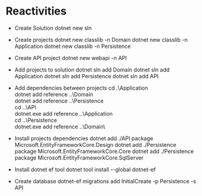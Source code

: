 Reactivities
============

* Create Solution
dotnet new sln

* Create projects
dotnet new classlib -n Domain
dotnet new classlib -n Application
dotnet new classlib -n Persistence

* Create API project
dotnet new webapi -n API

* Add projects to solution
dotnet sln add Domain
dotnet sln add Application
dotnet sln add Persistence
dotnet sln add API


* Add dependencies between projects
cd .\Application\
dotnet add reference ..\Domain\
dotnet add reference ..\Persistence\
cd ..\API\
dotnet.exe add reference ..\Application\
cd ..\Persistence\
dotnet.exe add reference ..\Domain\

* Install projects dependencies
dotnet add ./API package Microsoft.EntityFrameworkCore.Design
dotnet add ./Persistence package Microsoft.EntityFrameworkCore.Core
dotnet add ./Persistence package Microsoft.EntityFrameworkCore.SqlServer

* Install dotnet ef tool
dotnet tool install --global dotnet-ef

* Create database
dotnet-ef migrations add InitialCreate -p Persistence -s API